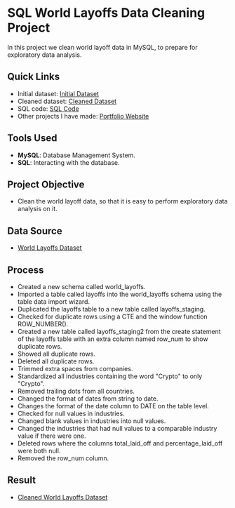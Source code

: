 # SQL World Layoffs Data Cleaning Project
In this project we clean world layoff data in MySQL, to prepare for exploratory data analysis. 

## Quick Links
- Initial dataset: [Initial Dataset](world_layoffs_dataset.csv)
- Cleaned dataset: [Cleaned Dataset](clean_world_layoffs_dataset.csv)
- SQL code: [SQL Code](world_layoffs_data_cleaning_project.sql)
- Other projects I have made: [Portfolio Website](https://lucashoffschmidt.github.io/)

## Tools Used
- **MySQL**: Database Management System.
- **SQL**: Interacting with the database.

## Project Objective
- Clean the world layoff data, so that it is easy to perform exploratory data analysis on it. 

## Data Source
- [World Layoffs Dataset](world_layoffs_dataset.csv)

## Process
  - Created a new schema called world_layoffs.
  - Imported a table called layoffs into the world_layoffs schema using the table data import wizard.
  - Duplicated the layoffs table to a new table called layoffs_staging.
  - Checked for duplicate rows using a CTE and the window function ROW_NUMBER().
  - Created a new table called layoffs_staging2 from the create statement of the layoffs table with an extra column named row_num to show duplicate rows.
  - Showed all duplicate rows.
  - Deleted all duplicate rows.
  - Trimmed extra spaces from companies.
  - Standardized all industries containing the word "Crypto" to only "Crypto".
  - Removed trailing dots from all countries.
  - Changed the format of dates from string to date.
  - Changes the format of the date column to DATE on the table level.
  - Checked for null values in industries.
  - Changed blank values in industries into null values.
  - Changed the industries that had null values to a comparable industry value if there were one.
  - Deleted rows where the columns total_laid_off and percentage_laid_off were both null.
  - Removed the row_num column.

## Result
- [Cleaned World Layoffs Dataset](clean_world_layoffs_dataset.csv)
